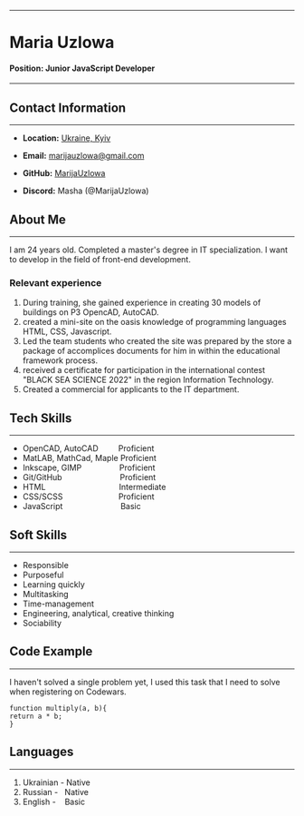 ***
# Maria Uzlowa

#### Position: Junior JavaScript Developer
***

## Contact Information
***
* **Location:** [Ukraine, Kyiv](https://maps.app.goo.gl/Upf9Hm5ea7jAegfJ9)


* **Email:** [marijauzlowa@gmail.com](mailto:marijauzlowa@gmail.com)


* **GitHub:** [MarijaUzlowa](https://github.com/MarijaUzlowa)


* **Discord:** Masha (@MarijaUzlowa)

## About Me
***
I am 24 years old. Completed a master's degree in IT specialization. I want to develop in the field of front-end development.

### Relevant experience
1. During training, she gained experience in creating 30 models of buildings on P3 OpencAD, AutoCAD.
2. created a mini-site on the oasis knowledge of programming languages HTML, CSS, Javascript.
3. Led the team students who created the site was prepared by the store a package of accomplices documents for him in within the educational framework process.
4. received a certificate for participation in the international contest "BLACK SEA SCIENCE 2022" in the region Information Technology.
5. Created a commercial for applicants to the IT department.

## Tech Skills
***
* OpenCAD, AutoCAD&nbsp;&nbsp;&nbsp;&nbsp;&nbsp;&nbsp;&nbsp;&nbsp;&nbsp;Proficient
* MatLAB, MathCad, Maple Proficient
* Inkscape, GIMP&nbsp;&nbsp;&nbsp;&nbsp;&nbsp;&nbsp;&nbsp;&nbsp;&nbsp;&nbsp;&nbsp;&nbsp;&nbsp;&nbsp;&nbsp;&nbsp;&nbsp;Proficient
* Git/GitHub&nbsp;&nbsp;&nbsp;&nbsp;&nbsp;&nbsp;&nbsp;&nbsp;&nbsp;&nbsp;&nbsp;&nbsp;&nbsp;&nbsp;&nbsp;&nbsp;&nbsp;&nbsp;&nbsp;&nbsp;&nbsp;&nbsp;&nbsp;&nbsp;&nbsp;&nbsp;Proficient
* HTML&nbsp;&nbsp;&nbsp;&nbsp;&nbsp;&nbsp;&nbsp;&nbsp;&nbsp;&nbsp;&nbsp;&nbsp;&nbsp;&nbsp;&nbsp;&nbsp;&nbsp;&nbsp;&nbsp;&nbsp;&nbsp;&nbsp;&nbsp;&nbsp;&nbsp;&nbsp;&nbsp;&nbsp;&nbsp;&nbsp;&nbsp;&nbsp;&nbsp;Intermediate
* CSS/SCSS&nbsp;&nbsp;&nbsp;&nbsp;&nbsp;&nbsp;&nbsp;&nbsp;&nbsp;&nbsp;&nbsp;&nbsp;&nbsp;&nbsp;&nbsp;&nbsp;&nbsp;&nbsp;&nbsp;&nbsp;&nbsp;&nbsp;&nbsp;&nbsp;&nbsp;Proficient
* JavaScript&nbsp;&nbsp;&nbsp;&nbsp;&nbsp;&nbsp;&nbsp;&nbsp;&nbsp;&nbsp;&nbsp;&nbsp;&nbsp;&nbsp;&nbsp;&nbsp;&nbsp;&nbsp;&nbsp;&nbsp;&nbsp;&nbsp;&nbsp;&nbsp;&nbsp;&nbsp;Basic

## Soft Skills
***
* Responsible
* Purposeful
* Learning quickly
* Multitasking
* Time-management
* Engineering, analytical, creative thinking
* Sociability

## Code Example
***
I haven't solved a single problem yet, I used this task that I need to solve when registering on Codewars.
```
function multiply(a, b){
return a * b;
}
```
## Languages
***
1. Ukrainian - Native
2. Russian -&nbsp;&nbsp;&nbsp;Native
3. English -&nbsp;&nbsp;&nbsp;&nbsp;Basic